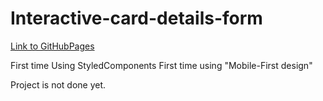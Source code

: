 ﻿# Interactive-card-details-form

[Link to GitHubPages](https://goglikooo.github.io/Interactive-card-details/)

First time Using StyledComponents
First time using "Mobile-First design"

Project is not done yet. 


